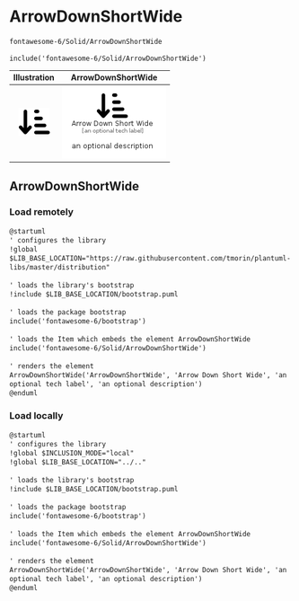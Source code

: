 # ArrowDownShortWide


```text
fontawesome-6/Solid/ArrowDownShortWide
```

```text
include('fontawesome-6/Solid/ArrowDownShortWide')
```



| Illustration | ArrowDownShortWide |
| :---: | :---: |
| ![illustration for Illustration](../../fontawesome-6/Solid/ArrowDownShortWide.png) | ![illustration for ArrowDownShortWide](../../fontawesome-6/Solid/ArrowDownShortWide.Local.png) |




## ArrowDownShortWide

### Load remotely
```plantuml
@startuml
' configures the library
!global $LIB_BASE_LOCATION="https://raw.githubusercontent.com/tmorin/plantuml-libs/master/distribution"

' loads the library's bootstrap
!include $LIB_BASE_LOCATION/bootstrap.puml

' loads the package bootstrap
include('fontawesome-6/bootstrap')

' loads the Item which embeds the element ArrowDownShortWide
include('fontawesome-6/Solid/ArrowDownShortWide')

' renders the element
ArrowDownShortWide('ArrowDownShortWide', 'Arrow Down Short Wide', 'an optional tech label', 'an optional description')
@enduml
```

### Load locally
```plantuml
@startuml
' configures the library
!global $INCLUSION_MODE="local"
!global $LIB_BASE_LOCATION="../.."

' loads the library's bootstrap
!include $LIB_BASE_LOCATION/bootstrap.puml

' loads the package bootstrap
include('fontawesome-6/bootstrap')

' loads the Item which embeds the element ArrowDownShortWide
include('fontawesome-6/Solid/ArrowDownShortWide')

' renders the element
ArrowDownShortWide('ArrowDownShortWide', 'Arrow Down Short Wide', 'an optional tech label', 'an optional description')
@enduml
```


